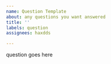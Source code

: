 ```yaml
---
name: Question Template
about: any questions you want answered
title: ''
labels: question
assignees: haxdds

---
```


question goes here

